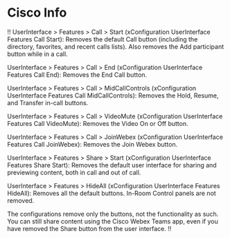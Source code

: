# Cisco Info


!!
UserInterface > Features > Call > Start (xConfiguration UserInterface Features Call Start): Removes the default Call button (including the directory, favorites, and recent calls lists). Also removes the Add participant button while in a call.

UserInterface > Features > Call > End (xConfiguration UserInterface Features Call End): Removes the End Call button.

UserInterface > Features > Call > MidCallControls (xConfiguration UserInterface Features Call MidCallControls): Removes the Hold, Resume, and Transfer in-call buttons.

UserInterface > Features > Call > VideoMute (xConfiguration UserInterface Features Call VideoMute): Removes the Video On or Off button.

UserInterface > Features > Call > JoinWebex (xConfiguration UserInterface Features Call JoinWebex): Removes the Join Webex button.

UserInterface > Features > Share > Start (xConfiguration UserInterface Features Share Start): Removes the default user interface for sharing and previewing content, both in call and out of call.

UserInterface > Features > HideAll (xConfiguration UserInterface Features HideAll): Removes all the default buttons. In-Room Control panels are not removed.

The configurations remove only the buttons, not the functionality as such. You can still share content using the Cisco Webex Teams app, even if you have removed the Share button from the user interface.
!!
